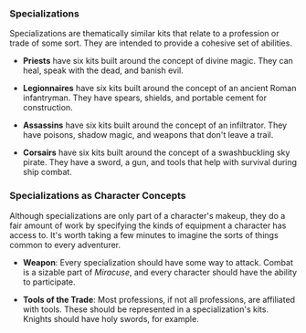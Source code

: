 ### Specializations

Specializations are thematically similar kits that relate to a profession or trade of some sort. They are intended to provide a cohesive set of abilities.

- **Priests** have six kits built around the concept of divine magic. They can heal, speak with the dead, and banish evil.

- **Legionnaires** have six kits built around the concept of an ancient Roman infantryman. They have spears, shields, and portable cement for construction.

- **Assassins** have six kits built around the concept of an infiltrator. They have poisons, shadow magic, and weapons that don't leave a trail.

- **Corsairs** have six kits built around the concept of a swashbuckling sky pirate. They have a sword, a gun, and tools that help with survival during ship combat.


### Specializations as Character Concepts

Although specializations are only part of a character's makeup, they do a fair amount of work by specifying the kinds of equipment a character has access to. It's worth taking a few minutes to imagine the sorts of things common to every adventurer.

* **Weapon**: Every specialization should have some way to attack. Combat is a sizable part of _Miracuse_, and every character should have the ability to participate.

* **Tools of the Trade**: Most professions, if not all professions, are affiliated with tools. These should be represented in a specialization's kits. Knights should have holy swords, for example. 



